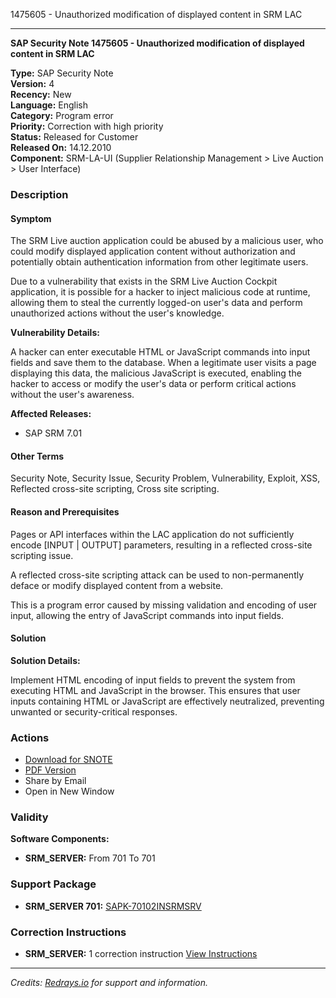 1475605 - Unauthorized modification of displayed content in SRM LAC

---

**SAP Security Note 1475605 - Unauthorized modification of displayed content in SRM LAC**

**Type:** SAP Security Note  
**Version:** 4  
**Recency:** New  
**Language:** English  
**Category:** Program error  
**Priority:** Correction with high priority  
**Status:** Released for Customer  
**Released On:** 14.12.2010  
**Component:** SRM-LA-UI (Supplier Relationship Management > Live Auction > User Interface)  

### Description

#### Symptom

The SRM Live auction application could be abused by a malicious user, who could modify displayed application content without authorization and potentially obtain authentication information from other legitimate users.

Due to a vulnerability that exists in the SRM Live Auction Cockpit application, it is possible for a hacker to inject malicious code at runtime, allowing them to steal the currently logged-on user's data and perform unauthorized actions without the user's knowledge.

**Vulnerability Details:**

A hacker can enter executable HTML or JavaScript commands into input fields and save them to the database. When a legitimate user visits a page displaying this data, the malicious JavaScript is executed, enabling the hacker to access or modify the user's data or perform critical actions without the user's awareness.

**Affected Releases:**

- SAP SRM 7.01

#### Other Terms

Security Note, Security Issue, Security Problem, Vulnerability, Exploit, XSS, Reflected cross-site scripting, Cross site scripting.

#### Reason and Prerequisites

Pages or API interfaces within the LAC application do not sufficiently encode [INPUT | OUTPUT] parameters, resulting in a reflected cross-site scripting issue.

A reflected cross-site scripting attack can be used to non-permanently deface or modify displayed content from a website.

This is a program error caused by missing validation and encoding of user input, allowing the entry of JavaScript commands into input fields.

#### Solution

**Solution Details:**

Implement HTML encoding of input fields to prevent the system from executing HTML and JavaScript in the browser. This ensures that user inputs containing HTML or JavaScript are effectively neutralized, preventing unwanted or security-critical responses.

### Actions

- [Download for SNOTE](https://notesdownloads.sap.com/note/0040000008729662017)
- [PDF Version](https://userapps.support.sap.com/sap/support/sfm/notes/print/0001475605?language=en-US&token=28547C7E57C9D0B2F7E490E096D1B36B)
- Share by Email
- Open in New Window

### Validity

**Software Components:**

- **SRM_SERVER:** From 701 To 701

### Support Package

- **SRM_SERVER 701:** [SAPK-70102INSRMSRV](https://me.sap.com/supportpackage/SAPK-70102INSRMSRV)

### Correction Instructions

- **SRM_SERVER:** 1 correction instruction [View Instructions](https://me.sap.com/corrins/0001475605/551)

---

*Credits: [Redrays.io](https://redrays.io) for support and information.*